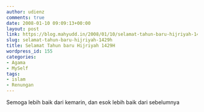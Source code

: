 ```yaml
---
author: udienz
comments: true
date: 2008-01-10 09:09:13+00:00
layout: post
link: https://blog.mahyudd.in/2008/01/10/selamat-tahun-baru-hijriyah-1429h.html
slug: selamat-tahun-baru-hijriyah-1429h
title: Selamat Tahun baru Hijriyah 1429H
wordpress_id: 155
categories:
- Agama
- MySelf
tags:
- islam
- Renungan
---
```


Semoga lebih baik dari kemarin, dan esok lebih baik dari sebelumnya

